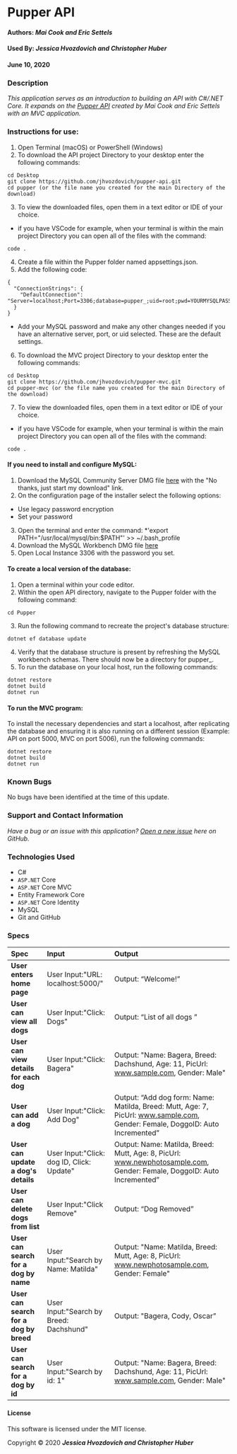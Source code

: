 # **Pupper API**

#### Authors: **_Mai Cook and Eric Settels_**
#### Used By: **_Jessica Hvozdovich and Christopher Huber_**
#### June 10, 2020

### Description

_This application serves as an introduction to building an API with C#/.NET Core. It expands on the [Pupper API](https://github.com/LonleyBuzzyBee/pupper.git) created by Mai Cook and Eric Settels with an MVC application._

### Instructions for use:
1. Open Terminal (macOS) or PowerShell (Windows)
2. To download the API project Directory to your desktop enter the following commands:
```
cd Desktop
git clone https://github.com/jhvozdovich/pupper-api.git
cd pupper (or the file name you created for the main Directory of the download)
```
3. To view the downloaded files, open them in a text editor or IDE of your choice.
* if you have VSCode for example, when your terminal is within the main project Directory you can open all of the files with the command:
```
code .
```
4. Create a file within the Pupper folder named appsettings.json.
5. Add the following code:
```
{
  "ConnectionStrings": {
    "DefaultConnection": "Server=localhost;Port=3306;database=pupper_;uid=root;pwd=YOURMYSQLPASSWORDHERE;"
  }
}
```
* Add your MySQL password and make any other changes needed if you have an alternative server, port, or uid selected. These are the default settings.
6. To download the MVC project Directory to your desktop enter the following commands:
```
cd Desktop
git clone https://github.com/jhvozdovich/pupper-mvc.git
cd pupper-mvc (or the file name you created for the main Directory of the download)
```
7. To view the downloaded files, open them in a text editor or IDE of your choice.
* if you have VSCode for example, when your terminal is within the main project Directory you can open all of the files with the command:
```
code .
```


#### If you need to install and configure MySQL:
1. Download the MySQL Community Server DMG file [here](https://dev.mysql.com/downloads/file/?id=484914) with the "No thanks, just start my download" link.
2. On the configuration page of the installer select the following options:
* Use legacy password encryption
* Set your password
3. Open the terminal and enter the command:
*'export PATH="/usr/local/mysql/bin:$PATH"' >> ~/.bash_profile
4. Download the MySQL Workbench DMG file [here](https://dev.mysql.com/downloads/file/?id=484391)
5. Open Local Instance 3306 with the password you set.

#### To create a local version of the database:
1. Open a terminal within your code editor.
2. Within the open API directory, navigate to the Pupper folder with the following command:
```
cd Pupper
```
3. Run the following command to recreate the project's database structure:
```
dotnet ef database update
```
4. Verify that the database structure is present by refreshing the MySQL workbench schemas. There should now be a directory for pupper_.
5. To run the database on your local host, run the following commands:
```
dotnet restore
dotnet build
dotnet run
```

#### To run the MVC program:
To install the necessary dependencies and start a localhost, after replicating the database and ensuring it is also running on a different session (Example: API on port 5000, MVC on port 5006), run the following commands:
```
dotnet restore
dotnet build
dotnet run
```

### Known Bugs

No bugs have been identified at the time of this update.


### Support and Contact Information

_Have a bug or an issue with this application? [Open a new issue](https://github.com/jhvozdovich/pupper-mvc/issues) here on GitHub._

### Technologies Used

* C#
* `ASP.NET` Core
* `ASP.NET` Core MVC
* Entity Framework Core
* `ASP.NET` Core Identity
* MySQL
* Git and GitHub

### Specs
| Spec | Input | Output |
| :------------- | :------------- | :------------- |
| **User enters home page** | User Input:"URL: localhost:5000/" | Output: “Welcome!” |
| **User can view all dogs** | User Input:"Click: Dogs" | Output: “List of all dogs ” |
| **User can view details for each dog** | User Input:"Click: Bagera" | Output: "Name: Bagera, Breed: Dachshund, Age: 11, PicUrl: www.sample.com, Gender: Male"|
| **User can add a dog** | User Input:"Click: Add Dog" | Output: “Add dog form: Name: Matilda, Breed: Mutt, Age: 7, PicUrl: www.sample.com, Gender: Female, DoggoID: Auto Incremented” |
| **User can update a dog's details** | User Input:"Click: dog ID, Click: Update" | Output: Name: Matilda, Breed: Mutt, Age: 8, PicUrl: www.newphotosample.com, Gender: Female, DoggoID: Auto Incremented” |
| **User can delete dogs from list** | User Input:"Click Remove" | Output: “Dog Removed” |
| **User can search for a dog by name** | User Input:"Search by Name: Matilda" | Output: "Name: Matilda, Breed: Mutt, Age: 8, PicUrl: www.newphotosample.com, Gender: Female" |
| **User can search for a dog by breed** | User Input:"Search by Breed: Dachshund" | Output: "Bagera, Cody, Oscar” |
| **User can search for a dog by id** | User Input:"Search by id: 1" | Output: "Name: Bagera, Breed: Dachshund, Age: 11, PicUrl: www.sample.com, Gender: Male" |

#### License

This software is licensed under the MIT license.

Copyright © 2020 **_Jessica Hvozdovich and Christopher Huber_**